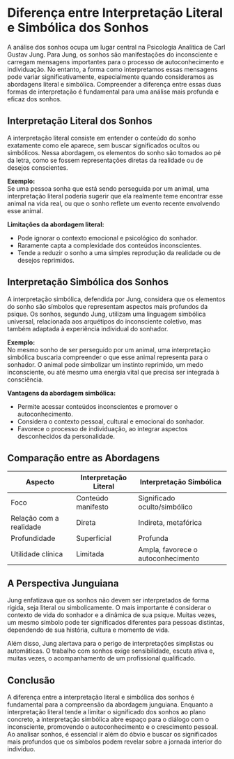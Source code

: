 
# Diferença entre Interpretação Literal e Simbólica dos Sonhos

A análise dos sonhos ocupa um lugar central na Psicologia Analítica de Carl Gustav Jung. Para Jung, os sonhos são manifestações do inconsciente e carregam mensagens importantes para o processo de autoconhecimento e individuação. No entanto, a forma como interpretamos essas mensagens pode variar significativamente, especialmente quando consideramos as abordagens literal e simbólica. Compreender a diferença entre essas duas formas de interpretação é fundamental para uma análise mais profunda e eficaz dos sonhos.

## Interpretação Literal dos Sonhos

A interpretação literal consiste em entender o conteúdo do sonho exatamente como ele aparece, sem buscar significados ocultos ou simbólicos. Nessa abordagem, os elementos do sonho são tomados ao pé da letra, como se fossem representações diretas da realidade ou de desejos conscientes.

**Exemplo:**  
Se uma pessoa sonha que está sendo perseguida por um animal, uma interpretação literal poderia sugerir que ela realmente teme encontrar esse animal na vida real, ou que o sonho reflete um evento recente envolvendo esse animal.

**Limitações da abordagem literal:**
- Pode ignorar o contexto emocional e psicológico do sonhador.
- Raramente capta a complexidade dos conteúdos inconscientes.
- Tende a reduzir o sonho a uma simples reprodução da realidade ou de desejos reprimidos.

## Interpretação Simbólica dos Sonhos

A interpretação simbólica, defendida por Jung, considera que os elementos do sonho são símbolos que representam aspectos mais profundos da psique. Os sonhos, segundo Jung, utilizam uma linguagem simbólica universal, relacionada aos arquétipos do inconsciente coletivo, mas também adaptada à experiência individual do sonhador.

**Exemplo:**  
No mesmo sonho de ser perseguido por um animal, uma interpretação simbólica buscaria compreender o que esse animal representa para o sonhador. O animal pode simbolizar um instinto reprimido, um medo inconsciente, ou até mesmo uma energia vital que precisa ser integrada à consciência.

**Vantagens da abordagem simbólica:**
- Permite acessar conteúdos inconscientes e promover o autoconhecimento.
- Considera o contexto pessoal, cultural e emocional do sonhador.
- Favorece o processo de individuação, ao integrar aspectos desconhecidos da personalidade.

## Comparação entre as Abordagens

| Aspecto                  | Interpretação Literal         | Interpretação Simbólica         |
|--------------------------|------------------------------|---------------------------------|
| Foco                     | Conteúdo manifesto           | Significado oculto/simbólico    |
| Relação com a realidade  | Direta                       | Indireta, metafórica            |
| Profundidade             | Superficial                  | Profunda                        |
| Utilidade clínica        | Limitada                     | Ampla, favorece o autoconhecimento |

## A Perspectiva Junguiana

Jung enfatizava que os sonhos não devem ser interpretados de forma rígida, seja literal ou simbolicamente. O mais importante é considerar o contexto de vida do sonhador e a dinâmica de sua psique. Muitas vezes, um mesmo símbolo pode ter significados diferentes para pessoas distintas, dependendo de sua história, cultura e momento de vida.

Além disso, Jung alertava para o perigo de interpretações simplistas ou automáticas. O trabalho com sonhos exige sensibilidade, escuta ativa e, muitas vezes, o acompanhamento de um profissional qualificado.

## Conclusão

A diferença entre a interpretação literal e simbólica dos sonhos é fundamental para a compreensão da abordagem junguiana. Enquanto a interpretação literal tende a limitar o significado dos sonhos ao plano concreto, a interpretação simbólica abre espaço para o diálogo com o inconsciente, promovendo o autoconhecimento e o crescimento pessoal. Ao analisar sonhos, é essencial ir além do óbvio e buscar os significados mais profundos que os símbolos podem revelar sobre a jornada interior do indivíduo.
```
